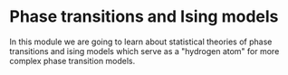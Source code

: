 Phase transitions and Ising models
=======================

In this module we are going to learn about statistical theories of phase transitions and ising models which serve as a "hydrogen atom" for more complex phase transition models.
